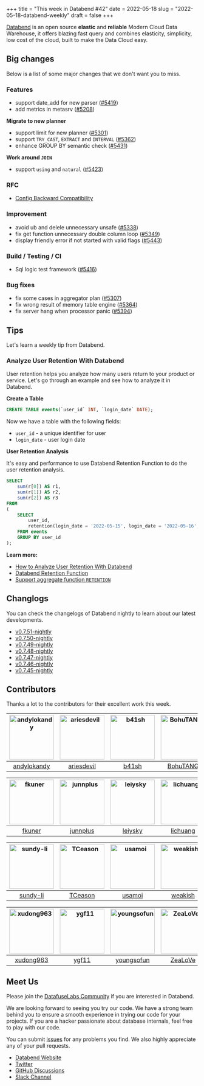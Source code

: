 +++
title = "This week in Databend #42"
date = 2022-05-18
slug = "2022-05-18-databend-weekly"
draft = false
+++

[Databend](https://github.com/datafuselabs/databend) is an open source **elastic** and **reliable** Modern Cloud Data Warehouse, it offers blazing fast query and combines elasticity, simplicity, low cost of the cloud, built to make the Data Cloud easy.

## Big changes

Below is a list of some major changes that we don't want you to miss.

### Features

- support date_add for new parser ([#5419](https://github.com/datafuselabs/databend/pull/5419))
- add metrics in metasrv ([#5208](https://github.com/datafuselabs/databend/pull/5208))

**Migrate to new planner**

- support limit for new planner ([#5301](https://github.com/datafuselabs/databend/pull/5301))
- support `TRY_CAST`, `EXTRACT` and `INTERVAL` ([#5362](https://github.com/datafuselabs/databend/pull/5362))
- enhance GROUP BY semantic check ([#5431](https://github.com/datafuselabs/databend/pull/5431))

**Work around `JOIN`**

- support `using` and `natural` ([#5423](https://github.com/datafuselabs/databend/pull/5423))

### RFC

- [Config Backward Compatibility](https://databend.rs/doc/contributing/rfcs/config-backward-compatibility)

### Improvement

- avoid ub and delele unnecessary unsafe ([#5338](https://github.com/datafuselabs/databend/pull/5338))
- fix get function unnecessary double column loop ([#5349](https://github.com/datafuselabs/databend/pull/5349))
- display friendly error if not started with valid flags ([#5443](https://github.com/datafuselabs/databend/pull/5443))

### Build / Testing / CI

- Sql logic test framework ([#5416](https://github.com/datafuselabs/databend/pull/5416))

### Bug fixes

- fix some cases in aggregator plan ([#5307](https://github.com/datafuselabs/databend/pull/5307))
- fix wrong result of memory table engine ([#5364](https://github.com/datafuselabs/databend/pull/5364))
- fix server hang when processor panic ([#5394](https://github.com/datafuselabs/databend/pull/5394))

## Tips

Let's learn a weekly tip from Databend.

### Analyze User Retention With Databend

User retention helps you analyze how many users return to your product or service. Let's go through an example and see how to analyze it in Databend.

**Create a Table**

```SQL
CREATE TABLE events(`user_id` INT, `login_date` DATE);
```

Now we have a table with the following fields:

- `user_id` - a unique identifier for user
- `login_date` - user login date

**User Retention Analysis**

It's easy and performance to use Databend Retention Function to do the user retention analysis.

```SQL
SELECT
    sum(r[0]) AS r1,
    sum(r[1]) AS r2,
    sum(r[2]) AS r3
FROM
(
    SELECT
        user_id,
        retention(login_date = '2022-05-15', login_date = '2022-05-16', login_date = '2022-05-17') AS r
    FROM events
    GROUP BY user_id
);
```

**Learn more:**

- [How to Analyze User Retention With Databend](https://databend.rs/doc/learn/analyze-user-retention-with-databend)
- [Databend Retention Function](https://databend.rs/doc/reference/functions/aggregate-functions/aggregate-retention)
- [Support aggregate function `RETENTION`](https://github.com/datafuselabs/databend/pull/4970)

## Changlogs

You can check the changelogs of Databend nightly to learn about our latest developments.

- [v0.7.51-nightly](https://github.com/datafuselabs/databend/releases/tag/v0.7.51-nightly)
- [v0.7.50-nightly](https://github.com/datafuselabs/databend/releases/tag/v0.7.50-nightly)
- [v0.7.49-nightly](https://github.com/datafuselabs/databend/releases/tag/v0.7.49-nightly)
- [v0.7.48-nightly](https://github.com/datafuselabs/databend/releases/tag/v0.7.48-nightly)
- [v0.7.47-nightly](https://github.com/datafuselabs/databend/releases/tag/v0.7.47-nightly)
- [v0.7.46-nightly](https://github.com/datafuselabs/databend/releases/tag/v0.7.46-nightly)
- [v0.7.45-nightly](https://github.com/datafuselabs/databend/releases/tag/v0.7.45-nightly)

## Contributors

Thanks a lot to the contributors for their excellent work this week.

| [<img alt="andylokandy" src="https://avatars.githubusercontent.com/u/9637710?v=4&s=117" width="117">](https://github.com/andylokandy) | [<img alt="ariesdevil" src="https://avatars.githubusercontent.com/u/7812909?v=4&s=117" width="117">](https://github.com/ariesdevil) | [<img alt="b41sh" src="https://avatars.githubusercontent.com/u/1070352?v=4&s=117" width="117">](https://github.com/b41sh) | [<img alt="BohuTANG" src="https://avatars.githubusercontent.com/u/172204?v=4&s=117" width="117">](https://github.com/BohuTANG) | [<img alt="drmingdrmer" src="https://avatars.githubusercontent.com/u/44069?v=4&s=117" width="117">](https://github.com/drmingdrmer) | [<img alt="everpcpc" src="https://avatars.githubusercontent.com/u/1808802?v=4&s=117" width="117">](https://github.com/everpcpc) |
| :-----------------------------------------------------------------------------------------------------------------------------------: | :---------------------------------------------------------------------------------------------------------------------------------: | :-----------------------------------------------------------------------------------------------------------------------: | :----------------------------------------------------------------------------------------------------------------------------: | :---------------------------------------------------------------------------------------------------------------------------------: | :-----------------------------------------------------------------------------------------------------------------------------: |
|                                             [andylokandy](https://github.com/andylokandy)                                             |                                             [ariesdevil](https://github.com/ariesdevil)                                             |                                             [b41sh](https://github.com/b41sh)                                             |                                            [BohuTANG](https://github.com/BohuTANG)                                             |                                            [drmingdrmer](https://github.com/drmingdrmer)                                            |                                             [everpcpc](https://github.com/everpcpc)                                             |

| [<img alt="fkuner" src="https://avatars.githubusercontent.com/u/39162698?v=4&s=117" width="117">](https://github.com/fkuner) | [<img alt="junnplus" src="https://avatars.githubusercontent.com/u/8097526?v=4&s=117" width="117">](https://github.com/junnplus) | [<img alt="leiysky" src="https://avatars.githubusercontent.com/u/22445410?v=4&s=117" width="117">](https://github.com/leiysky) | [<img alt="lichuang" src="https://avatars.githubusercontent.com/u/1998569?v=4&s=117" width="117">](https://github.com/lichuang) | [<img alt="mergify[bot]" src="https://avatars.githubusercontent.com/in/10562?v=4&s=117" width="117">](https://github.com/apps/mergify) | [<img alt="RinChanNOWWW" src="https://avatars.githubusercontent.com/u/33975039?v=4&s=117" width="117">](https://github.com/RinChanNOWWW) |
| :--------------------------------------------------------------------------------------------------------------------------: | :-----------------------------------------------------------------------------------------------------------------------------: | :----------------------------------------------------------------------------------------------------------------------------: | :-----------------------------------------------------------------------------------------------------------------------------: | :------------------------------------------------------------------------------------------------------------------------------------: | :--------------------------------------------------------------------------------------------------------------------------------------: |
|                                             [fkuner](https://github.com/fkuner)                                              |                                             [junnplus](https://github.com/junnplus)                                             |                                             [leiysky](https://github.com/leiysky)                                              |                                             [lichuang](https://github.com/lichuang)                                             |                                            [mergify[bot]](https://github.com/apps/mergify)                                             |                                             [RinChanNOWWW](https://github.com/RinChanNOWWW)                                              |

| [<img alt="sundy-li" src="https://avatars.githubusercontent.com/u/3325189?v=4&s=117" width="117">](https://github.com/sundy-li) | [<img alt="TCeason" src="https://avatars.githubusercontent.com/u/33082201?v=4&s=117" width="117">](https://github.com/TCeason) | [<img alt="usamoi" src="https://avatars.githubusercontent.com/u/79277854?v=4&s=117" width="117">](https://github.com/usamoi) | [<img alt="weakish" src="https://avatars.githubusercontent.com/u/114114?v=4&s=117" width="117">](https://github.com/weakish) | [<img alt="wubx" src="https://avatars.githubusercontent.com/u/320680?v=4&s=117" width="117">](https://github.com/wubx) | [<img alt="Xuanwo" src="https://avatars.githubusercontent.com/u/5351546?v=4&s=117" width="117">](https://github.com/Xuanwo) |
| :-----------------------------------------------------------------------------------------------------------------------------: | :----------------------------------------------------------------------------------------------------------------------------: | :--------------------------------------------------------------------------------------------------------------------------: | :--------------------------------------------------------------------------------------------------------------------------: | :--------------------------------------------------------------------------------------------------------------------: | :-------------------------------------------------------------------------------------------------------------------------: |
|                                             [sundy-li](https://github.com/sundy-li)                                             |                                             [TCeason](https://github.com/TCeason)                                              |                                             [usamoi](https://github.com/usamoi)                                              |                                            [weakish](https://github.com/weakish)                                             |                                            [wubx](https://github.com/wubx)                                             |                                             [Xuanwo](https://github.com/Xuanwo)                                             |

| [<img alt="xudong963" src="https://avatars.githubusercontent.com/u/41979257?v=4&s=117" width="117">](https://github.com/xudong963) | [<img alt="ygf11" src="https://avatars.githubusercontent.com/u/3428089?v=4&s=117" width="117">](https://github.com/ygf11) | [<img alt="youngsofun" src="https://avatars.githubusercontent.com/u/5782159?v=4&s=117" width="117">](https://github.com/youngsofun) | [<img alt="ZeaLoVe" src="https://avatars.githubusercontent.com/u/10904090?v=4&s=117" width="117">](https://github.com/ZeaLoVe) | [<img alt="zhang2014" src="https://avatars.githubusercontent.com/u/8087042?v=4&s=117" width="117">](https://github.com/zhang2014) |     |
| :--------------------------------------------------------------------------------------------------------------------------------: | :-----------------------------------------------------------------------------------------------------------------------: | :---------------------------------------------------------------------------------------------------------------------------------: | :----------------------------------------------------------------------------------------------------------------------------: | :-------------------------------------------------------------------------------------------------------------------------------: | :-: |
|                                             [xudong963](https://github.com/xudong963)                                              |                                             [ygf11](https://github.com/ygf11)                                             |                                             [youngsofun](https://github.com/youngsofun)                                             |                                             [ZeaLoVe](https://github.com/ZeaLoVe)                                              |                                             [zhang2014](https://github.com/zhang2014)                                             |     |

## Meet Us

Please join the [DatafuseLabs Community](https://github.com/datafuselabs/) if you are interested in Databend.

We are looking forward to seeing you try our code. We have a strong team behind you to ensure a smooth experience in trying our code for your projects.
If you are a hacker passionate about database internals, feel free to play with our code.

You can submit [issues](https://github.com/datafuselabs/databend/issues) for any problems you find. We also highly appreciate any of your pull requests.

- [Databend Website](https://databend.rs)
- [Twitter](https://twitter.com/Datafuse_Labs)
- [GitHub Discussions](https://github.com/datafuselabs/databend/discussions)
- [Slack Channel](https://datafusecloud.slack.com/join/shared_invite/zt-nojrc9up-50IRla1Y1h56rqwCTkkDJA)
